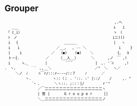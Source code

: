 # Grouper

    　 　 　 　　　　　　　 　 　　　　　　　　　　　　　　　　 ,.へ
    　　___ 　　　　　　　 　 　 　 　 　　　　　　　　　　　　ﾑ　　i
    　「 ﾋ_i〉　　　 　 　　　　　　 　 　　　　　　　　　　　　 ゝ　〈
    　ﾄ　ノ 　　　　　　　　　　　　　　　　　　　　　　　　　　iニ(()
    　i 　{ 　 　　　　　　　 　　　＿＿＿_ 　 　　　　　　　　| 　ヽ
    　i　　i　　　 　　　　 　　／__,　 , ‐- ＼ 　 　 　 　 　　i 　　}
    　|　　 i　　　　 　　 　／  （●) 　 (●)    ＼　　　　　　 {､　 λ
    　ト－┤.　　  　　　　／ 　 　（__人__） 　　　＼　　　 ,ノ　￣ ,!
    　i　　　ゝ､_ 　　　　|　　　　　´￣` 　 　　　　|　,. '´ﾊ　　　,!
    .　ヽ、 　　　｀`　､,__＼ 　　 　 　　　　　 　 ／"　＼ 　ヽ／
    　　　＼ノ　ﾉ　　　ﾊ￣r/:::r―--―/::７　　 ﾉ　　　　／
    　 　　 　 ヽ.　　　　　　ヽ::〈； . '::. :' |::/　　 /　　　,. "
    　　　　　　　 `ｰ ､　　　　＼ヽ::. ;::：|/　　　　　ｒ'"
    　       　　　　／￣二二二二二二二二二二二二二二二二ヽ
    　       　　　　| 答 |　　　　G r o u p e r 　 　│|
           　　　　　＼＿二二二二二二二二二二二二二二二二ノ
